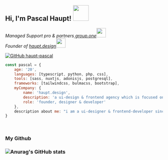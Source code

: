 <h2> Hi, I'm Pascal Haupt! <img src="https://media.giphy.com/media/mGcNjsfWAjY5AEZNw6/giphy.gif" width="50"></h2>
<p><em>Managed Support pro & partners<a href="https://group.one"> group.one</a><img src="https://media.giphy.com/media/fYSnHlufseco8Fh93Z/giphy.gif" width="30"></br>Founder of <a href="https://haupt.design">haupt.design</a><img src="https://media.giphy.com/media/WUlplcMpOCEmTGBtBW/giphy.gif" width="30"> 
</em></p>

[![GitHub haupt-pascal](https://img.shields.io/github/followers/haupt-pascal?label=follow&style=social)](https://github.com/haupt-pascal/)
<br/>
```javascript
const pascal = {
    age: '20',
    languages: [typescript, python, php, css],
    tools: [sass, nuxtjs, adonisjs, postgresql],
    frameworks: [tailwindcss, bulmacss, bootstrap],
    myCompany: {
        name: 'haupt.design',
        description: 'a ui-design & frontend agency which is focused on shopware',
        role: 'founder, designer & developer'
    },
    description about me: "i am a ui-designer & frontend-developer since about 5 years, focused on apps & websites"
}
```
<br/>

<h3> My Github <h3/>

![Anurag's GitHub stats](https://github-readme-stats.vercel.app/api?username=haupt-pascal&count_private=true)


[website]: https://pascal-haupt.eu
[linkedin]: https://www.linkedin.com/in/pascal-haupt-b6406719b/
[instagram]: https://www.instagram.com/haupt_pascal/

